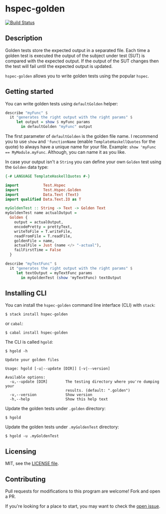 # hspec-golden
[![Build Status](https://travis-ci.org/stackbuilders/hspec-golden.svg?branch=master)](https://travis-ci.org/stackbuilders/hspec-golden)

## Description
Golden tests store the expected output in a separated file. Each time a golden test
is executed the output of the subject under test (SUT) is compared with the
expected output. If the output of the SUT changes then the test will fail until
the expected output is updated.

`hspec-golden` allows you to write golden tests using the popular `hspec`.

## Getting started

You can write golden tests using `defaultGolden` helper:

```haskell
describe "myFunc" $
  it "generates the right output with the right params" $
     let output = show $ myFunc params
       in defaultGolden "myFunc" output
```

The first parameter of `defaultGolden` is the golden file name. I recommend you to use
`show` and `'functionName` (enable `TemplateHaskellQuotes` for the quote) to
always have a unique name for your file. Example: `show 'myFunc == MyModule.myFunc`.
Although, you can name it as you like.

In case your output isn't a `String` you can define your own `Golden` test
using the `Golden` data type:

```haskell
{-# LANGUAGE TemplateHaskellQuotes #-}

import           Test.Hspec
import           Test.Hspec.Golden
import           Data.Text (Text)
import qualified Data.Text.IO as T

myGoldenTest :: String -> Text -> Golden Text
myGoldenTest name actualOutput =
  Golden {
    output = actualOutput,
    encodePretty = prettyText,
    writeToFile = T.writeFile,
    readFromFile = T.readFile,
    goldenFile = name,
    actualFile = Just (name </> "-actual"),
    failFirstTime = False
  }

describe "myTextFunc" $
  it "generates the right output with the right params" $
     let textOutput = myTextFunc params
       in myGoldenTest (show 'myTextFunc) textOutput
```

## Installing CLI

You can install the `hspec-golden` command line interface (CLI) with `stack`:

```
$ stack install hspec-golden
```

or `cabal`:


```
$ cabal install hspec-golden
```

The CLI is called `hgold`:

```
$ hgold -h

Update your golden files

Usage: hgold [-u|--update [DIR]] [-v|--version]

Available options:
  -u,--update [DIR]        The testing directory where you're dumping your
                           results. (default: ".golden")
  -v,--version             Show version
  -h,--help                Show this help text
```

Update the golden tests under `.golden` directory:

```
$ hgold
```

Update the golden tests under `.myGoldenTest` directory:

```
$ hgold -u .myGoldenTest
```

## Licensing

MIT, see the [LICENSE file](./LICENSE).

## Contributing
Pull requests for modifications to this program are welcome! Fork and open a PR.

If you're looking for a place to start, you may want to check the [open issue](https://github.com/stackbuilders/hspec-golden/issues).
